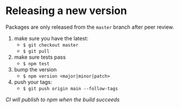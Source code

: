 # Releasing a new version

Packages are only released from the `master` branch after peer review.

1. make sure you have the latest:
	* `$ git checkout master`
	* `$ git pull`
2. make sure tests pass
	* `$ npm test`
3. bump the version
	* `$ npm version <major|minor|patch>`
4. push your tags:
	* `$ git push origin main --follow-tags`

_CI will publish to npm when the build succeeds_
